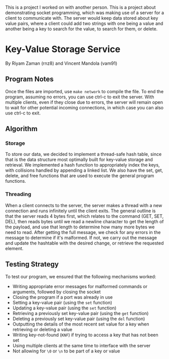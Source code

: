 
This is a project I worked on with another person. This is a project about demonstrating socket programming, which was making use of a server for a client to 
communicate with. The server would keep data stored about key value pairs, where a client could add two strings with one being a value and another being a key to search for the value, to search for them, or delete. 

# Key-Value Storage Service
By Riyam Zaman (rnz8) and Vincent Mandola (vam91)

## Program Notes
Once the files are imported, use `make network` to compile the file.
To end the program, assuming no errors, you can use ctrl-c to exit the server. With multiple clients, even if they close due to errors, the server will remain open to wait for other potential incoming connections, in which case you can also use ctrl-c to exit.

## Algorithm
### Storage
To store our data, we decided to implement a thread-safe hash table, since that is the data structure most optimally built for key-value storage and retrieval. We implemented a hash function to appropriately index the keys, with collisions handled by appending a linked list. We also have the set, get, delete, and free functions that are used to execute the general program functions.

### Threading
When a client connects to the server, the server makes a thread with a new connection and runs infinitely until the client exits. The general outline is that the server reads 4 bytes first, which relates to the command (GET, SET, DEL), then reads bytes until we read a newline character to get the length of the payload, and use that length to determine how many more bytes we need to read. After getting the full message, we check for any errors in the message to determine if it's malformed. If not, we carry out the message and update the hashtable with the desired change, or retrieve the requested element. 

## Testing Strategy
To test our program, we ensured that the following mechanisms worked:
- Writing appropriate error messages for malformed commands or arguments, followed by closing the socket
- Closing the program if a port was already in use
- Setting a key-value pair (using the `set` function)
- Updating a key-value pair (using the `set` function)
- Retrieving a previously set key-value pair (using the `get` function)
- Deleting a previously set key-value pair (using the `del` function)
- Outputting the details of the most recent set value for a key when retrieving or deleting a value
- Writing key-not-found (`KNF`) if trying to access a key that has not been set
- Using multiple clients at the same time to interface with the server
- Not allowing for `\0` or `\n` to be part of a key or value
